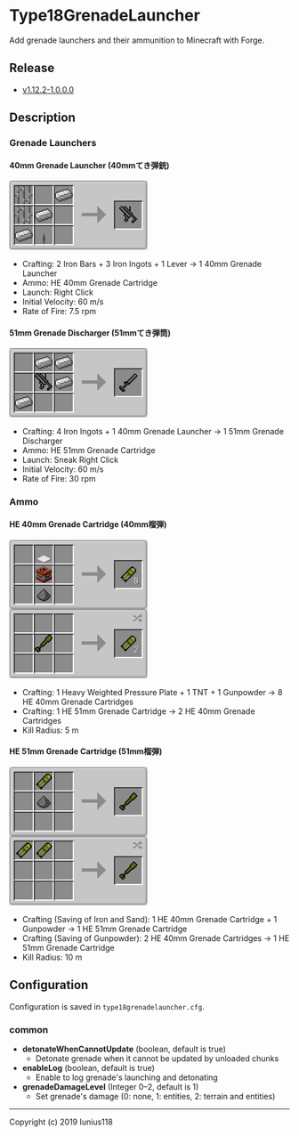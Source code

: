 # Type18GrenadeLauncher

Add grenade launchers and their ammunition to Minecraft with Forge.

## Release

- [v1.12.2-1.0.0.0](https://github.com/Iunius118/Type18GrenadeLauncher/releases/tag/v1.12.2-1.0.0.0)

## Description

### Grenade Launchers

#### 40mm Grenade Launcher (40mmてき弾銃)

<img src="docs/img/recipe_type_18_grenade_launcher.png" title="Recipe: 40mm Grenade Launcher">

- Crafting: 2 Iron Bars + 3 Iron Ingots + 1 Lever -> 1 40mm Grenade Launcher
- Ammo: HE 40mm Grenade Cartridge
- Launch: Right Click
- Initial Velocity: 60 m/s
- Rate of Fire: 7.5 rpm

#### 51mm Grenade Discharger (51mmてき弾筒)

<img src="docs/img/recipe_type_18_grenade_discharger.png" title="Recipe: 51mm Grenade Discharger">

- Crafting: 4 Iron Ingots + 1 40mm Grenade Launcher -> 1 51mm Grenade Discharger
- Ammo: HE 51mm Grenade Cartridge
- Launch: Sneak Right Click
- Initial Velocity: 60 m/s
- Rate of Fire: 30 rpm

### Ammo

#### HE 40mm Grenade Cartridge (40mm榴弾)

<img src="docs/img/recipe_type_18_grenade_40.png" title="Recipes: HE 40mm Grenade Cartridge">

- Crafting: 1 Heavy Weighted Pressure Plate + 1 TNT + 1 Gunpowder -> 8 HE 40mm Grenade Cartridges
- Crafting: 1 HE 51mm Grenade Cartridge -> 2 HE 40mm Grenade Cartridges
- Kill Radius: 5 m

#### HE 51mm Grenade Cartridge (51mm榴弾)

<img src="docs/img/recipe_type_18_grenade_51.png" title="Recipes: HE 51mm Grenade Cartridge">

- Crafting (Saving of Iron and Sand): 1 HE 40mm Grenade Cartridge + 1 Gunpowder -> 1 HE 51mm Grenade Cartridge
- Crafting (Saving of Gunpowder): 2 HE 40mm Grenade Cartridges -> 1 HE 51mm Grenade Cartridge
- Kill Radius: 10 m

## Configuration

Configuration is saved in `type18grenadelauncher.cfg`.

### common

- **detonateWhenCannotUpdate** (boolean, default is true)
  - Detonate grenade when it cannot be updated by unloaded chunks
- **enableLog** (boolean, default is true)
  - Enable to log grenade's launching and detonating
- **grenadeDamageLevel** (Integer 0–2, default is 1)
  - Set grenade's damage (0: none, 1: entities, 2: terrain and entities)

---
Copyright (c) 2019 Iunius118
